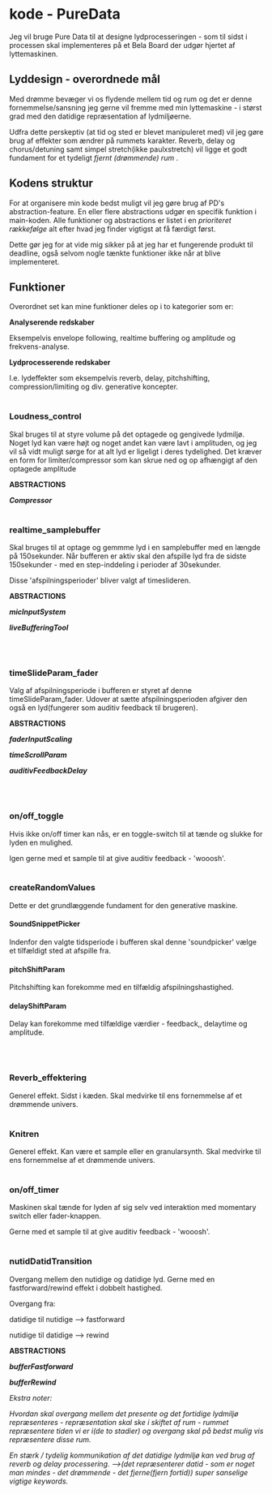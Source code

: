 # kode - PureData

Jeg vil bruge Pure Data til at designe lydprocesseringen - som til sidst i processen skal implementeres på et Bela Board der udgør hjertet af lyttemaskinen.

## Lyddesign - overordnede mål
Med drømme bevæger vi os flydende mellem tid og rum og det er denne fornemmelse/sansning jeg gerne vil fremme med min lyttemaskine - i størst grad med den datidige repræsentation af lydmiljøerne.

Udfra dette perskeptiv (at tid og sted er blevet manipuleret med) vil jeg gøre brug af effekter som ændrer på rummets karakter. Reverb, delay og chorus/detuning samt simpel stretch(ikke paulxstretch) vil ligge et godt fundament for et tydeligt <em>fjernt (drømmende) rum </em>.

## Kodens struktur

For at organisere min kode bedst muligt vil jeg gøre brug af PD's abstraction-feature. En eller flere abstractions udgør en specifik funktion i main-koden. Alle funktioner og abstractions er listet i en <em>prioriteret rækkefølge</em> alt efter hvad jeg finder vigtigst at få færdigt først.<p>
Dette gør jeg for at vide mig sikker på at jeg har et fungerende produkt til deadline, også selvom nogle tænkte funktioner ikke når at blive implementeret.

## Funktioner
Overordnet set kan mine funktioner deles op i to kategorier som er:<p>
__Analyserende redskaber__<p>
Eksempelvis envelope following, realtime buffering og amplitude og frekvens-analyse.<p>
__Lydprocesserende redskaber__<p>
I.e. lydeffekter som eksempelvis reverb, delay, pitchshifting, compression/limiting og div. generative koncepter.
<br />
<br />

### Loudness_control
Skal bruges til at styre volume på det optagede og gengivede lydmiljø. Noget lyd kan være højt og noget andet kan være lavt i amplituden, og jeg vil så vidt muligt sørge for at alt lyd er ligeligt i deres tydelighed. Det kræver en form for limiter/compressor som kan skrue ned og op afhængigt af den optagede amplitude

__ABSTRACTIONS__

<em>__Compressor__</em>
<br />
<br />

### realtime_samplebuffer
Skal bruges til at optage og gemmme lyd i en samplebuffer med en længde på 150sekunder. Når bufferen er aktiv skal den afspille lyd fra de sidste 150sekunder - med en step-inddeling i perioder af 30sekunder.<p>Disse 'afspilningsperioder' bliver valgt af timeslideren.<p>

__ABSTRACTIONS__

<em>__micInputSystem__</em><p>
<em>__liveBufferingTool__</em><p>
<br />
<br />

### timeSlideParam_fader
Valg af afspilningsperiode i bufferen er styret af denne timeSlideParam_fader. Udover at sætte afspilningsperioden afgiver den også en lyd(fungerer som auditiv feedback til brugeren).<p>

__ABSTRACTIONS__<p>

<em>__faderInputScaling__</em><p>
<em>__timeScrollParam__</em><p>
<em>__auditivFeedbackDelay__</em><p>
<br />
<br />

### on/off_toggle
Hvis ikke on/off timer kan nås, er en toggle-switch til at tænde og slukke for lyden en mulighed. <p>
Igen gerne med et sample til at give auditiv feedback - 'wooosh'.
<br />
<br />

### createRandomValues
Dette er det grundlæggende fundament for den generative maskine.<p>

#### SoundSnippetPicker
Indenfor den valgte tidsperiode i bufferen skal denne 'soundpicker' vælge et tilfældigt sted at afspille fra.<p>

#### pitchShiftParam
Pitchshifting kan forekomme med en tilfældig afspilningshastighed.<p>

#### delayShiftParam
Delay kan forekomme med tilfældige værdier - feedback,, delaytime og amplitude.<p>
<br />
<br />

### Reverb_effektering
Generel effekt. Sidst i kæden. Skal medvirke til ens fornemmelse af et drømmende univers.
<br />
<br />

### Knitren
Generel effekt. Kan være et sample eller en granularsynth. Skal medvirke til ens fornemmelse af et drømmende univers.
<br />
<br />

### on/off_timer
Maskinen skal tænde for lyden af sig selv ved interaktion med momentary switch eller fader-knappen. <p>
Gerne med et sample til at give auditiv feedback - 'wooosh'.
<br />
<br />

### nutidDatidTransition
Overgang mellem den nutidige og datidige lyd.
Gerne med en fastforward/rewind effekt i dobbelt hastighed.<p>
Overgang fra:<p>
datidige til nutidige --> fastforward<p>
nutidige til datidige --> rewind<p>

__ABSTRACTIONS__<p>
<em>__bufferFastforward__</em><p>
<em>__bufferRewind__</em><p>

<em>Ekstra noter:<p>
Hvordan skal overgang mellem det presente og det fortidige lydmiljø repræsenteres - repræsentation skal ske i skiftet af rum - rummet repræsentere tiden vi er i(de to stadier) og overgang skal på bedst mulig vis repræsentere disse rum.<p>
En stærk / tydelig kommunikation af det datidige lydmiljø kan ved brug af reverb og delay processering. —->(det repræsenterer datid - som er noget man mindes - det drømmende - det fjerne(fjern fortid)) super sanselige vigtige keywords.</em>


